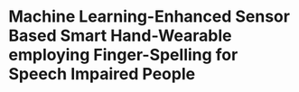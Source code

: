 # Machine Learning-Enhanced Sensor Based Smart Hand-Wearable employing Finger-Spelling for Speech Impaired People
